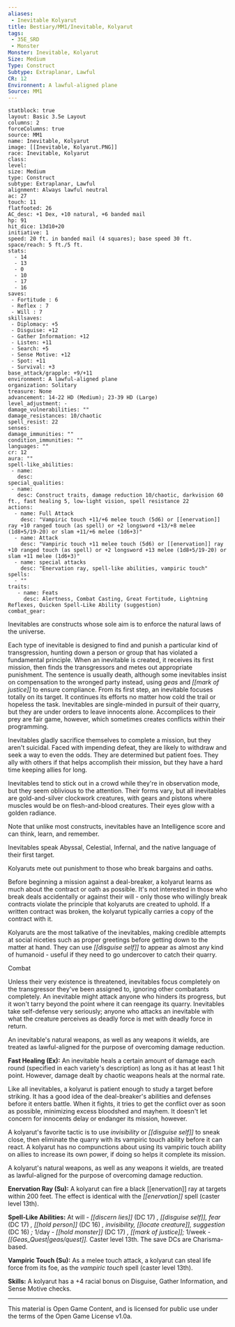 ```yaml
---
aliases:
 - Inevitable Kolyarut
title: Bestiary/MM1/Inevitable, Kolyarut
tags: 
 - 35E_SRD
 - Monster
Monster: Inevitable, Kolyarut
Size: Medium
Type: Construct
Subtype: Extraplanar, Lawful
CR: 12
Environnent: A lawful-aligned plane
Source: MM1
---
```


```statblock
statblock: true
layout: Basic 3.5e Layout
columns: 2
forceColumns: true
source: MM1 
name: Inevitable, Kolyarut
image: [[Inevitable, Kolyarut.PNG]]
race: Inevitable, Kolyarut
class: 
level: 
size: Medium
type: Construct
subtype: Extraplanar, Lawful
alignment: Always lawful neutral
ac: 27
touch: 11
flatfooted: 26
AC_desc: +1 Dex, +10 natural, +6 banded mail
hp: 91
hit_dice: 13d10+20
initiative: 1
speed: 20 ft. in banded mail (4 squares); base speed 30 ft.
space/reach: 5 ft./5 ft.
stats:
  - 14
  - 13
  - 0
  - 10
  - 17
  - 16
saves:
 - Fortitude : 6
 - Reflex : 7
 - Will : 7
skillsaves:
 - Diplomacy: +5
 - Disguise: +12
 - Gather Information: +12
 - Listen: +11
 - Search: +5
 - Sense Motive: +12
 - Spot: +11
 - Survival: +3
base_attack/grapple: +9/+11
environment: A lawful-aligned plane
organization: Solitary
treasure: None
advancement: 14-22 HD (Medium); 23-39 HD (Large)
level_adjustment: -
damage_vulnerabilities: ""
damage_resistances: 10/chaotic
spell_resist: 22
senses: 
damage_immunities: ""
condition_immunities: ""
languages: ""
cr: 12
aura: ""
spell-like_abilities:
 - name: 
   desc: 
special_qualities:
 - name:
   desc: Construct traits, damage reduction 10/chaotic, darkvision 60 ft., fast healing 5, low-light vision, spell resistance 22
actions:
  - name: Full Attack
    desc: "Vampiric touch +11/+6 melee touch (5d6) or [[enervation]] ray +10 ranged touch (as spell) or +2 longsword +13/+8 melee (1d8+5/19-20) or slam +11/+6 melee (1d6+3)"
  - name: Attack
    desc: "Vampiric touch +11 melee touch (5d6) or [[enervation]] ray +10 ranged touch (as spell) or +2 longsword +13 melee (1d8+5/19-20) or slam +11 melee (1d6+3)"
  - name: special attacks
    desc: "Enervation ray, spell-like abilities, vampiric touch"
spells:
  - ""
traits:
   - name: Feats
     desc: Alertness, Combat Casting, Great Fortitude, Lightning Reflexes, Quicken Spell-Like Ability (suggestion)
combat_gear:  
```


Inevitables are constructs whose sole aim is to enforce the natural laws of the universe.

Each type of inevitable is designed to find and punish a particular kind of transgression, hunting down a person or group that has violated a fundamental principle. When an inevitable is created, it receives its first mission, then finds the transgressors and metes out appropriate punishment. The sentence is usually death, although some inevitables insist on compensation to the wronged party instead, using *geas* and *[[mark of justice]]* to ensure compliance. From its first step, an inevitable focuses totally on its target. It continues its efforts no matter how cold the trail or hopeless the task. Inevitables are single-minded in pursuit of their quarry, but they are under orders to leave innocents alone. Accomplices to their prey are fair game, however, which sometimes creates conflicts within their programming.

Inevitables gladly sacrifice themselves to complete a mission, but they aren't suicidal. Faced with impending defeat, they are likely to withdraw and seek a way to even the odds. They are determined but patient foes. They ally with others if that helps accomplish their mission, but they have a hard time keeping allies for long.

Inevitables tend to stick out in a crowd while they're in observation mode, but they seem oblivious to the attention. Their forms vary, but all inevitables are gold-and-silver clockwork creatures, with gears and pistons where muscles would be on flesh-and-blood creatures. Their eyes glow with a golden radiance.

Note that unlike most constructs, inevitables have an Intelligence score and can think, learn, and remember.

Inevitables speak Abyssal, Celestial, Infernal, and the native language of their first target.

Kolyaruts mete out punishment to those who break bargains and oaths.

Before beginning a mission against a deal-breaker, a kolyarut learns as much about the contract or oath as possible. It's not interested in those who break deals accidentally or against their will - only those who willingly break contracts violate the principle that kolyaruts are created to uphold. If a written contract was broken, the kolyarut typically carries a copy of the contract with it.

Kolyaruts are the most talkative of the inevitables, making credible attempts at social niceties such as proper greetings before getting down to the matter at hand. They can use *[[disguise self]]* to appear as almost any kind of humanoid - useful if they need to go undercover to catch their quarry.

Combat

Unless their very existence is threatened, inevitables focus completely on the transgressor they've been assigned to, ignoring other combatants completely. An inevitable might attack anyone who hinders its progress, but it won't tarry beyond the point where it can reengage its quarry. Inevitables take self-defense very seriously; anyone who attacks an inevitable with what the creature perceives as deadly force is met with deadly force in return.

An inevitable's natural weapons, as well as any weapons it wields, are treated as lawful-aligned for the purpose of overcoming damage reduction.


**Fast Healing (Ex):** An inevitable heals a certain amount of damage each round (specified in each variety's description) as long as it has at least 1 hit point. However, damage dealt by chaotic weapons heals at the normal rate.

Like all inevitables, a kolyarut is patient enough to study a target before striking. It has a good idea of the deal-breaker's abilities and defenses before it enters battle. When it fights, it tries to get the conflict over as soon as possible, minimizing excess bloodshed and mayhem. It doesn't let concern for innocents delay or endanger its mission, however.

A kolyarut's favorite tactic is to use *invisibility* or *[[disguise self]]* to sneak close, then eliminate the quarry with its vampiric touch ability before it can react. A kolyarut has no compunctions about using its vampiric touch ability on allies to increase its own power, if doing so helps it complete its mission.

A kolyarut's natural weapons, as well as any weapons it wields, are treated as lawful-aligned for the purpose of overcoming damage reduction.


**Enervation Ray (Su):** A kolyarut can fire a black [[enervation]] ray at targets within 200 feet. The effect is identical with the *[[enervation]]* spell (caster level 13th).


**Spell-Like Abilities:** At will - *[[discern lies]]* (DC 17) *, [[disguise self]], fear* (DC 17) *, [[hold person]]* (DC 16) *, invisibility, [[locate creature]], suggestion* (DC 16) *;* 1/day - *[[hold monster]]* (DC 17) *, [[mark of justice]];* 1/week - *[[Geas_Quest|geas/quest]].* Caster level 13th. The save DCs are Charisma-based.


**Vampiric Touch (Su):** As a melee touch attack, a kolyarut can steal life force from its foe, as the *vampiric touch* spell (caster level 13th).


**Skills:** A kolyarut has a +4 racial bonus on Disguise, Gather Information, and Sense Motive checks.

---

This material is Open Game Content, and is licensed for public use under the terms of the Open Game License v1.0a.
